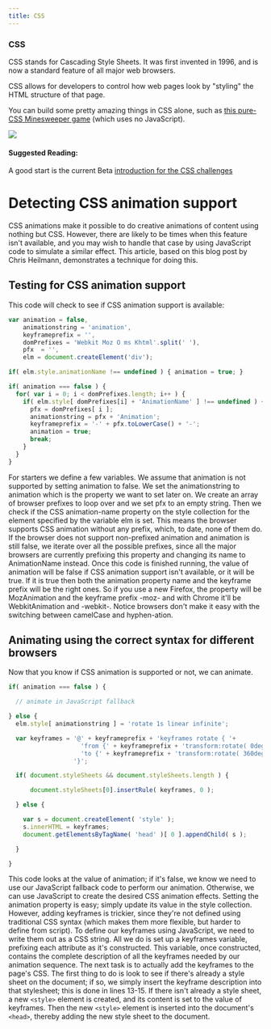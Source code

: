 ```yaml
---
title: CSS
---
```


### CSS

CSS stands for Cascading Style Sheets. It was first invented in 1996, and is now a standard feature of all major web browsers.

CSS allows for developers to control how web pages look by "styling" the HTML structure of that page.

You can build some pretty amazing things in CSS alone, such as <a href='https://codepen.io/bali_balo/pen/BLJONk' target='_blank' rel='nofollow'>this pure-CSS Minesweeper game</a> (which uses no JavaScript).

![](https://cdn-images-1.medium.com/max/800/1*GFcKk9KxqHAnWa1ECcKDOQ.png)

#### Suggested Reading:

A good start is the current Beta <a href='https://github.com/freeCodeCamp/freeCodeCamp/blob/staging/seed/challenges/01-responsive-web-design/basic-css.json#L14' target='_blank' rel='nofollow'>introduction for the CSS challenges</a>

# Detecting CSS animation support

CSS animations make it possible to do creative animations of content using nothing but CSS. However, there are likely to be times when this feature isn't available, and you may wish to handle that case by using JavaScript code to simulate a similar effect. This article, based on this blog post by Chris Heilmann, demonstrates a technique for doing this.

## Testing for CSS animation support

This code will check to see if CSS animation support is available:

```javascript
var animation = false,
    animationstring = 'animation',
    keyframeprefix = '',
    domPrefixes = 'Webkit Moz O ms Khtml'.split(' '),
    pfx  = '',
    elm = document.createElement('div');

if( elm.style.animationName !== undefined ) { animation = true; }    

if( animation === false ) {
  for( var i = 0; i < domPrefixes.length; i++ ) {
    if( elm.style[ domPrefixes[i] + 'AnimationName' ] !== undefined ) {
      pfx = domPrefixes[ i ];
      animationstring = pfx + 'Animation';
      keyframeprefix = '-' + pfx.toLowerCase() + '-';
      animation = true;
      break;
    }
  }
}

```

For starters we define a few variables. We assume that animation is not supported by setting animation to false. We set the animationstring to animation which is the property we want to set later on. We create an array of browser prefixes to loop over and we set pfx to an empty string.
Then we check if the CSS animation-name property on the style collection for the element specified by the variable elm is set. This means the browser supports CSS animation without any prefix, which, to date, none of them do.
If the browser does not support non-prefixed animation and animation is still false, we iterate over all the possible prefixes, since all the major browsers are currently prefixing this property and changing its name to AnimationName instead.
Once this code is finished running, the value of animation will be false if CSS animation support isn't available, or it will be true. If it is true then both the animation property name and the keyframe prefix will be the right ones. So if you use a new Firefox, the property will be MozAnimation and the keyframe prefix -moz- and with Chrome it'll be WebkitAnimation and -webkit-. Notice browsers don't make it easy with the switching between camelCase and hyphen-ation.

## Animating using the correct syntax for different browsers

Now that you know if CSS animation is supported or not, we can animate.

```javascript
if( animation === false ) {

  // animate in JavaScript fallback

} else {
  elm.style[ animationstring ] = 'rotate 1s linear infinite';

  var keyframes = '@' + keyframeprefix + 'keyframes rotate { '+
                    'from {' + keyframeprefix + 'transform:rotate( 0deg ) }'+
                    'to {' + keyframeprefix + 'transform:rotate( 360deg ) }'+
                  '}';

  if( document.styleSheets && document.styleSheets.length ) {

      document.styleSheets[0].insertRule( keyframes, 0 );

  } else {

    var s = document.createElement( 'style' );
    s.innerHTML = keyframes;
    document.getElementsByTagName( 'head' )[ 0 ].appendChild( s );

  }

}

```

This code looks at the value of animation; if it's false, we know we need to use our JavaScript fallback code to perform our animation. Otherwise, we can use JavaScript to create the desired CSS animation effects.
Setting the animation property is easy; simply update its value in the style collection. However, adding keyframes is trickier, since they're not defined using traditional CSS syntax (which makes them more flexible, but harder to define from script).
To define our keyframes using JavaScript, we need to write them out as a CSS string. All we do is set up a keyframes variable, prefixing each attribute as it's constructed. This variable, once constructed, contains the complete description of all the keyframes needed by our animation sequence.
The next task is to actually add the keyframes to the page's CSS. The first thing to do is look to see if there's already a style sheet on the document; if so, we simply insert the keyframe description into that stylesheet; this is done in lines 13-15.
If there isn't already a style sheet, a new `<style>` element is created, and its content is set to the value of keyframes. Then the new `<style>` element is inserted into the document's `<head>`, thereby adding the new style sheet to the document.
